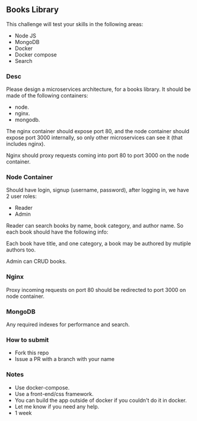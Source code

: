 ## Books Library

This challenge will test your skills in the following areas:

- Node JS
- MongoDB
- Docker
- Docker compose
- Search

### Desc
Please design a microservices architecture, for a books library. It
should be made of the following containers:

- node.
- nginx.
- mongodb.

The nginx container should expose port 80, and the node container
should expose port 3000 internally, so only other microservices
can see it (that includes nginx).

Nginx should proxy requests coming into port 80 to port 3000 on the node
container.

### Node Container
Should have login, signup (username, password), after logging in,
we have 2 user roles:

- Reader
- Admin

Reader can search books by name, book category, and author name. So each
book should have the following info:

Each book have title, and one category, a book may be authored by mutiple
authors too.

Admin can CRUD books.


### Nginx
Proxy incoming requests on port 80 should be redirected to port 3000 on
node container.

### MongoDB
Any required indexes for performance and search.

### How to submit
- Fork this repo
- Issue a PR with a branch with your name

### Notes
- Use docker-compose.
- Use a front-end/css framework.
- You can build the app outside of docker if you couldn't do it in docker.
- Let me know if you need any help.
- 1 week
